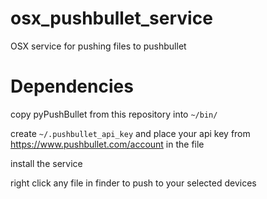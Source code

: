 osx_pushbullet_service
======================

OSX service for pushing files to pushbullet

Dependencies
===========

copy pyPushBullet from this repository into `~/bin/`

create `~/.pushbullet_api_key` and place your api key from https://www.pushbullet.com/account in the file

install the service

right click any file in finder to push to your selected devices

